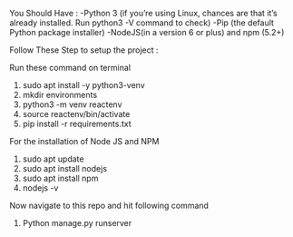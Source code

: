 You Should Have :
-Python 3 (if you’re using Linux, chances are that it’s already installed. Run python3 -V command to check)
-Pip (the default Python package installer)
-NodeJS(in a version 6 or plus) and npm (5.2+)

Follow These Step to setup the project : 



Run these command on terminal 
 1. sudo apt install -y python3-venv
 2. mkdir environments
 3. python3 -m venv reactenv
 4. source reactenv/bin/activate
 5. pip install -r requirements.txt

 For the installation of Node JS and NPM
  1. sudo apt update
  2. sudo apt install nodejs
  3. sudo apt install npm
  4. nodejs -v
  
Now navigate to this repo and hit following command

1. Python manage.py runserver 
